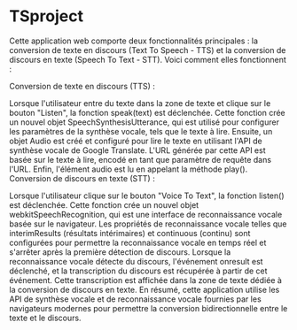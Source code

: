 # TSproject
Cette application web comporte deux fonctionnalités principales : la conversion de texte en discours (Text To Speech - TTS) et la conversion de discours en texte (Speech To Text - STT). Voici comment elles fonctionnent :

Conversion de texte en discours (TTS) :

Lorsque l'utilisateur entre du texte dans la zone de texte et clique sur le bouton "Listen", la fonction speak(text) est déclenchée.
Cette fonction crée un nouvel objet SpeechSynthesisUtterance, qui est utilisé pour configurer les paramètres de la synthèse vocale, tels que le texte à lire.
Ensuite, un objet Audio est créé et configuré pour lire le texte en utilisant l'API de synthèse vocale de Google Translate.
L'URL générée par cette API est basée sur le texte à lire, encodé en tant que paramètre de requête dans l'URL.
Enfin, l'élément audio est lu en appelant la méthode play().
Conversion de discours en texte (STT) :

Lorsque l'utilisateur clique sur le bouton "Voice To Text", la fonction listen() est déclenchée.
Cette fonction crée un nouvel objet webkitSpeechRecognition, qui est une interface de reconnaissance vocale basée sur le navigateur.
Les propriétés de reconnaissance vocale telles que interimResults (résultats intérimaires) et continuous (continu) sont configurées pour permettre la reconnaissance vocale en temps réel et s'arrêter après la première détection de discours.
Lorsque la reconnaissance vocale détecte du discours, l'événement onresult est déclenché, et la transcription du discours est récupérée à partir de cet événement.
Cette transcription est affichée dans la zone de texte dédiée à la conversion de discours en texte.
En résumé, cette application utilise les API de synthèse vocale et de reconnaissance vocale fournies par les navigateurs modernes pour permettre la conversion bidirectionnelle entre le texte et le discours.
